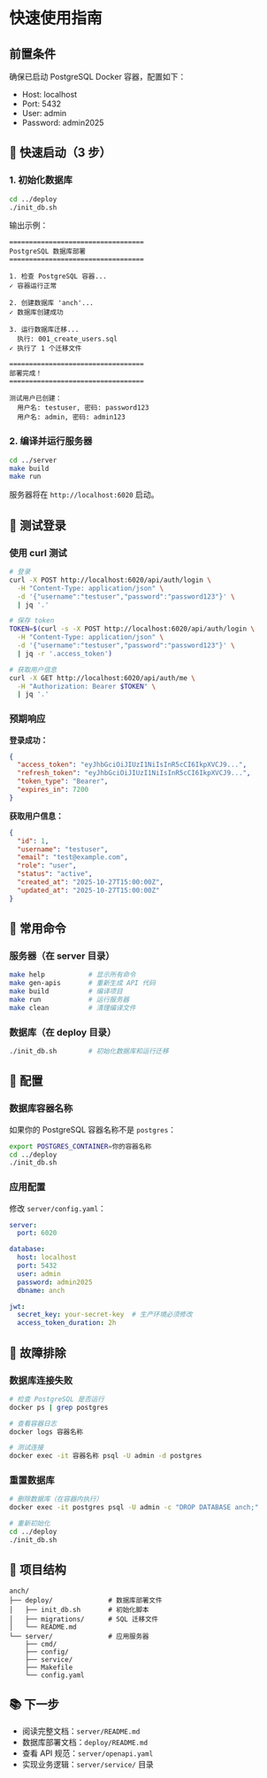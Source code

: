 # 快速使用指南

## 前置条件

确保已启动 PostgreSQL Docker 容器，配置如下：
- Host: localhost
- Port: 5432
- User: admin
- Password: admin2025

## 🚀 快速启动（3 步）

### 1. 初始化数据库

```bash
cd ../deploy
./init_db.sh
```

输出示例：
```
==================================
PostgreSQL 数据库部署
==================================

1. 检查 PostgreSQL 容器...
✓ 容器运行正常

2. 创建数据库 'anch'...
✓ 数据库创建成功

3. 运行数据库迁移...
  执行: 001_create_users.sql
✓ 执行了 1 个迁移文件

==================================
部署完成！
==================================

测试用户已创建：
  用户名: testuser, 密码: password123
  用户名: admin, 密码: admin123
```

### 2. 编译并运行服务器

```bash
cd ../server
make build
make run
```

服务器将在 `http://localhost:6020` 启动。

## 🧪 测试登录

### 使用 curl 测试

```bash
# 登录
curl -X POST http://localhost:6020/api/auth/login \
  -H "Content-Type: application/json" \
  -d '{"username":"testuser","password":"password123"}' \
  | jq '.'

# 保存 token
TOKEN=$(curl -s -X POST http://localhost:6020/api/auth/login \
  -H "Content-Type: application/json" \
  -d '{"username":"testuser","password":"password123"}' \
  | jq -r '.access_token')

# 获取用户信息
curl -X GET http://localhost:6020/api/auth/me \
  -H "Authorization: Bearer $TOKEN" \
  | jq '.'
```

### 预期响应

**登录成功：**
```json
{
  "access_token": "eyJhbGciOiJIUzI1NiIsInR5cCI6IkpXVCJ9...",
  "refresh_token": "eyJhbGciOiJIUzI1NiIsInR5cCI6IkpXVCJ9...",
  "token_type": "Bearer",
  "expires_in": 7200
}
```

**获取用户信息：**
```json
{
  "id": 1,
  "username": "testuser",
  "email": "test@example.com",
  "role": "user",
  "status": "active",
  "created_at": "2025-10-27T15:00:00Z",
  "updated_at": "2025-10-27T15:00:00Z"
}
```

## 📝 常用命令

### 服务器（在 server 目录）

```bash
make help           # 显示所有命令
make gen-apis       # 重新生成 API 代码
make build          # 编译项目
make run            # 运行服务器
make clean          # 清理编译文件
```

### 数据库（在 deploy 目录）

```bash
./init_db.sh        # 初始化数据库和运行迁移
```

## 🔧 配置

### 数据库容器名称

如果你的 PostgreSQL 容器名称不是 `postgres`：

```bash
export POSTGRES_CONTAINER=你的容器名称
cd ../deploy
./init_db.sh
```

### 应用配置

修改 `server/config.yaml`：

```yaml
server:
  port: 6020

database:
  host: localhost
  port: 5432
  user: admin
  password: admin2025
  dbname: anch

jwt:
  secret_key: your-secret-key  # 生产环境必须修改
  access_token_duration: 2h
```

## 🐛 故障排除

### 数据库连接失败

```bash
# 检查 PostgreSQL 是否运行
docker ps | grep postgres

# 查看容器日志
docker logs 容器名称

# 测试连接
docker exec -it 容器名称 psql -U admin -d postgres
```

### 重置数据库

```bash
# 删除数据库（在容器内执行）
docker exec -it postgres psql -U admin -c "DROP DATABASE anch;"

# 重新初始化
cd ../deploy
./init_db.sh
```

## 📁 项目结构

```
anch/
├── deploy/              # 数据库部署文件
│   ├── init_db.sh       # 初始化脚本
│   ├── migrations/      # SQL 迁移文件
│   └── README.md
└── server/              # 应用服务器
    ├── cmd/
    ├── config/
    ├── service/
    ├── Makefile
    └── config.yaml
```

## 📚 下一步

- 阅读完整文档：`server/README.md`
- 数据库部署文档：`deploy/README.md`
- 查看 API 规范：`server/openapi.yaml`
- 实现业务逻辑：`server/service/` 目录
